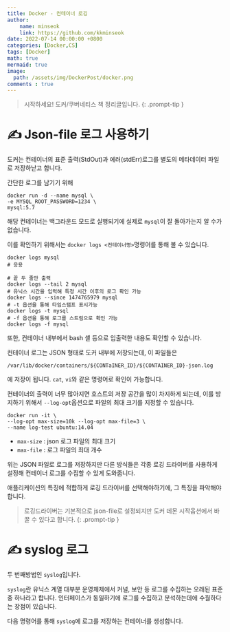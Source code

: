 ```yaml
---
title: Docker - 컨테이너 로깅
author: 
    name: minseok
    link: https://github.com/kkminseok
date: 2022-07-14 00:00:00 +0800
categories: [Docker,CS]
tags: [Docker]
math: true
mermaid: true
image: 
  path: /assets/img/DockerPost/docker.png
comments : true
---
```



> 시작하세요! 도커/쿠버네티스 책 정리글입니다.
{: .prompt-tip }

# ✍️ Json-file 로그 사용하기

도커는 컨테이너의 표준 출력(StdOut)과 에러(stdErr)로그를 별도의 메타데이터 파일로 저장하낟고 합니다.

간단한 로그를 남기기 위해 

```shell
docker run -d --name mysql \
-e MYSQL_ROOT_PASSWORD=1234 \
mysql:5.7
```

해당 컨테이너는 백그라운드 모드로 실행되기에 실제로 `mysql`이 잘 돌아가는지 알 수가 없습니다.

이를 확인하기 위해서는 `docker logs <컨테이너명>`명령어를 통해 볼 수 있습니다.

```shell
docker logs mysql
# 응용

# 끝 두 줄만 출력
docker logs --tail 2 mysql
# 유닉스 시간을 입력해 특정 시간 이후의 로그 확인 가능
docker logs --since 1474765979 mysql
# -t 옵션을 통해 타임스탬프 표시가능
docker logs -t mysql
# -f 옵션을 통해 로그를 스트림으로 확인 가능
docker logs -f mysql
```

또한, 컨테이너 내부에서 bash 셸 등으로 입출력한 내용도 확인할 수 있습니다.

컨테이너 로그는 JSON 형태로 도커 내부에 저장되는데, 이 파일들은 
```shell
/var/lib/docker/containers/${CONTaINER_ID}/${CONTAINER_ID}-json.log
```
에 저장이 됩니다. `cat`, `vi`와 같은 명령어로 확인이 가능합니다.

컨테이너의 출력이 너무 많아지면 호스트의 저장 공간을 많이 차지하게 되는데, 이를 방지하기 위해서 `--log-opt`옵션으로 파일의 최대 크기를 지정할 수 있습니다.

```shell
docker run -it \
--log-opt max-size=10k --log-opt max-file=3 \
--name log-test ubuntu:14.04
```

- `max-size` : json 로그 파일의 최대 크기
- `max-file` : 로그 파일의 최대 개수

위는 JSON 파일로 로그를 저장하지만 다른 방식들은 각종 로깅 드라이버를 사용하게 설정해 컨테이너 로그를 수집할 수 있게 도와줍니다.

애플리케이션의 특징에 적합하게 로깅 드라이버를 선택해야하기에, 그 특징을 파악해야합니다.

> 로깅드라이버는 기본적으로 json-file로 설정되지만 도커 데몬 시작옵션에서 바꿀 수 있다고 합니다. 
{: .prompt-tip }


# ✍️ syslog 로그

두 번째방법인 `syslog`입니다.

`syslog`란 유닉스 계열 대부분 운영체제에서 커널, 보안 등 로그를 수집하는 오래된 표준 중 하나라고 합니다. 인터페이스가 동일하기에 로그를 수집하고 분석하는데에 수월하다는 장점이 있습니다.

다음 명령어를 통해 `syslog`에 로그를 저장하는 컨테이너를 생성합니다.

